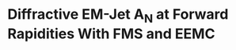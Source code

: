 Diffractive EM-Jet A<sub>N</sub> at Forward Rapidities With FMS and EEMC
=====================================================================
